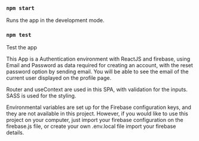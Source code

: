 ### `npm start`

Runs the app in the development mode.

### `npm test`

Test the app

This App is a Authentication environment with ReactJS and firebase, using Email and Password as data required for creating an account, with the reset password option by sending email. You will be able to see the email of the current user displayed on the profile page.

Router and useContext are used in this SPA, with validation for the inputs. SASS is used for the styling.

Environmental variables are set up for the Firebase configuration keys, and they are not available in this project. However, if you would like to use this project on your computer, just import your firebase configuration on the firebase.js file, or create your own .env.local file import your firebase details.
